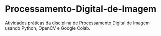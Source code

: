 # Processamento-Digital-de-Imagem
Atividades práticas da disciplina de Processamento Digital de Imagem usando Python, OpenCV e Google Colab.
